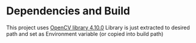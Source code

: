 # Dependencies and Build
This project uses [OpenCV library 4.10.0](https://opencv.org/releases/)
Library is just extracted to desired path and set as Environment variable (or copied into build path)

